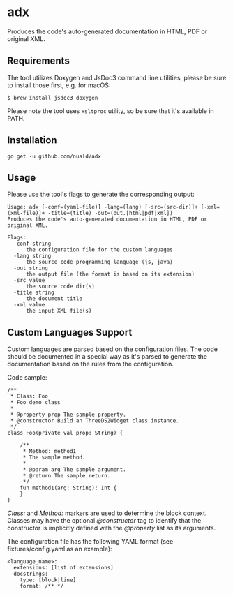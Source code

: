 # adx
Produces the code's auto-generated documentation in HTML, PDF or original XML.

## Requirements

The tool utilizes Doxygen and JsDoc3 command line utilities, please be sure
to install those first, e.g. for macOS:

    $ brew install jsdoc3 doxygen

Please note the tool uses `xsltproc` utility, so be sure that it's available
in PATH.

## Installation

    go get -u github.com/nuald/adx

## Usage

Please use the tool's flags to generate the corresponding output:

```
Usage: adx [-conf=(yaml-file)] -lang=(lang) [-src=(src-dir)]+ [-xml=(xml-file)]+ -title=(title) -out=(out.[html|pdf|xml])
Produces the code's auto-generated documentation in HTML, PDF or original XML.

Flags:
  -conf string
      the configuration file for the custom languages
  -lang string
      the source code programming language (js, java)
  -out string
      the output file (the format is based on its extension)
  -src value
      the source code dir(s)
  -title string
      the document title
  -xml value
      the input XML file(s)
```

## Custom Languages Support

Custom languages are parsed based on the configuration files. The code should be documented
in a special way as it's parsed to generate the documentation based on the rules
from the configuration.

Code sample:

```
/**
 * Class: Foo
 * Foo demo class
 *
 * @property prop The sample property.
 * @constructor Build an ThreeDS2Widget class instance.
 */
class Foo(private val prop: String) {

    /**
     * Method: method1
     * The sample method.
     *
     * @param arg The sample argument.
     * @return The sample return.
     */
    fun method1(arg: String): Int {
    }
}
```

*Class:* and *Method:* markers are used to determine the block context. Classes may have
the optional *@constructor* tag to identify that the constructor is implicitly defined
with the *@property* list as its arguments.

The configuration file has the following YAML format (see fixtures/config.yaml as an example):

```
<language_name>:
  extensions: [list of extensions]
  docstrings:
    type: [block|line]
    format: /** */
```

